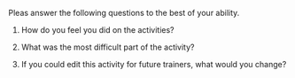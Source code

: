 Pleas answer the following questions to the best of your ability.

1. How do you feel you did on the activities?

2. What was the most difficult part of the activity?

3. If you could edit this activity for future trainers, what would you change?

